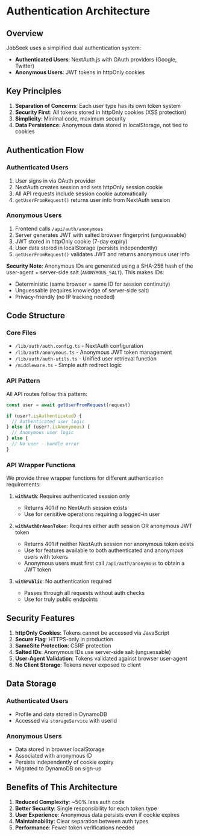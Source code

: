 # Authentication Architecture

## Overview

JobSeek uses a simplified dual authentication system:
- **Authenticated Users**: NextAuth.js with OAuth providers (Google, Twitter)
- **Anonymous Users**: JWT tokens in httpOnly cookies

## Key Principles

1. **Separation of Concerns**: Each user type has its own token system
2. **Security First**: All tokens stored in httpOnly cookies (XSS protection)
3. **Simplicity**: Minimal code, maximum security
4. **Data Persistence**: Anonymous data stored in localStorage, not tied to cookies

## Authentication Flow

### Authenticated Users
1. User signs in via OAuth provider
2. NextAuth creates session and sets httpOnly session cookie
3. All API requests include session cookie automatically
4. `getUserFromRequest()` returns user info from NextAuth session

### Anonymous Users
1. Frontend calls `/api/auth/anonymous` 
2. Server generates JWT with salted browser fingerprint (unguessable)
3. JWT stored in httpOnly cookie (7-day expiry)
4. User data stored in localStorage (persists independently)
5. `getUserFromRequest()` validates JWT and returns anonymous user info

**Security Note**: Anonymous IDs are generated using a SHA-256 hash of the user-agent + server-side salt (`ANONYMOUS_SALT`). This makes IDs:
- Deterministic (same browser = same ID for session continuity)
- Unguessable (requires knowledge of server-side salt)
- Privacy-friendly (no IP tracking needed)

## Code Structure

### Core Files
- `/lib/auth/auth.config.ts` - NextAuth configuration
- `/lib/auth/anonymous.ts` - Anonymous JWT token management
- `/lib/auth/auth-utils.ts` - Unified user retrieval function
- `/middleware.ts` - Simple auth redirect logic

### API Pattern
All API routes follow this pattern:
```typescript
const user = await getUserFromRequest(request)

if (user?.isAuthenticated) {
  // Authenticated user logic
} else if (user?.isAnonymous) {
  // Anonymous user logic
} else {
  // No user - handle error
}
```

### API Wrapper Functions
We provide three wrapper functions for different authentication requirements:

1. **`withAuth`**: Requires authenticated session only
   - Returns 401 if no NextAuth session exists
   - Use for sensitive operations requiring a logged-in user

2. **`withAuthOrAnonToken`**: Requires either auth session OR anonymous JWT token
   - Returns 401 if neither NextAuth session nor anonymous token exists
   - Use for features available to both authenticated and anonymous users with tokens
   - Anonymous users must first call `/api/auth/anonymous` to obtain a JWT token

3. **`withPublic`**: No authentication required
   - Passes through all requests without auth checks
   - Use for truly public endpoints

## Security Features

1. **httpOnly Cookies**: Tokens cannot be accessed via JavaScript
2. **Secure Flag**: HTTPS-only in production
3. **SameSite Protection**: CSRF protection
4. **Salted IDs**: Anonymous IDs use server-side salt (unguessable)
5. **User-Agent Validation**: Tokens validated against browser user-agent
6. **No Client Storage**: Tokens never exposed to client

## Data Storage

### Authenticated Users
- Profile and data stored in DynamoDB
- Accessed via `storageService` with userId

### Anonymous Users
- Data stored in browser localStorage
- Associated with anonymous ID
- Persists independently of cookie expiry
- Migrated to DynamoDB on sign-up

## Benefits of This Architecture

1. **Reduced Complexity**: ~50% less auth code
2. **Better Security**: Single responsibility for each token type
3. **User Experience**: Anonymous data persists even if cookie expires
4. **Maintainability**: Clear separation between auth types
5. **Performance**: Fewer token verifications needed